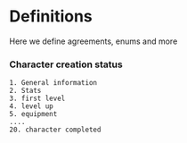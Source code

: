# Definitions

Here we define agreements, enums and more

### Character creation status

```
1. General information 
2. Stats 
3. first level 
4. level up 
5. equipment 
....
20. character completed

```